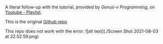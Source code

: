 A literal follow-up with the tutorial, provided by <i>Genus-v Programming</i>, on [Youtube - Playlist](https://www.youtube.com/playlist?list=PLECOtlti4Psqw1qRaN4R9sWSQWvqfJU_V).

This is the original [Github repo](https://github.com/nemesiscodex/user-auth)

This repo does not work with the error: ![alt text](./Screen Shot 2021-08-03 at 22.52.59.png)
